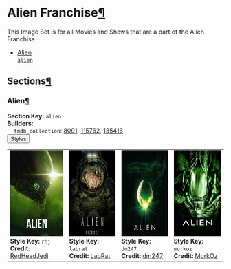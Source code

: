<h1 id="alien-franchise">Alien Franchise<a class="headerlink" href="#alien-franchise" title="Permalink to this heading">¶</a></h1>
This Image Set is for all Movies and Shows that are a part of the Alien Franchise

<ul class="images-index-table">
  <li><a href="#alien"><div class="images-inline-link">Alien<br><code>alien</code></div></a></li>
</ul>

<h2 id="sections">Sections<a class="headerlink" href="#sections" title="Permalink to this heading">¶</a></h2>
<h3 id="alien">Alien<a class="headerlink" href="#alien" title="Permalink to this heading">¶</a></h3>
<strong>Section Key:</strong> <code>alien</code>
<br><strong>Builders:</strong>
<br>
&nbsp;&nbsp;&nbsp;&nbsp;<code>tmdb_collection</code>: <a href="https://www.themoviedb.org/collection/8091" target="_blank" rel="noopener noreferrer">8091</a>, <a href="https://www.themoviedb.org/collection/115762" target="_blank" rel="noopener noreferrer">115762</a>, <a href="https://www.themoviedb.org/collection/135416" target="_blank" rel="noopener noreferrer">135416</a><br>
</ul>
<button class="image-accordion">Styles</button>
<div class="image-panel">
  <table class="image-table">
    <tr>
      <td>
        <div>
          <a href="https://theposterdb.com/set/357" target="_blank" rel="noopener noreferrer"><img src="https://raw.githubusercontent.com/meisnate12/PMM-Image-Sets/master/alien/styles/alien/rhj.jpg" height="200"/></a><br>
          <strong>Style Key:</strong> <code>rhj</code><br>
          <strong>Credit:</strong> <a href="https://theposterdb.com/set/357" target="_blank" rel="noopener noreferrer">RedHeadJedi</a><br>
        </div>
      </td>
      <td>
        <div>
          <a href="https://theposterdb.com/set/355" target="_blank" rel="noopener noreferrer"><img src="https://raw.githubusercontent.com/meisnate12/PMM-Image-Sets/master/alien/styles/alien/labrat.jpg" height="200"/></a><br>
          <strong>Style Key:</strong> <code>labrat</code><br>
          <strong>Credit:</strong> <a href="https://theposterdb.com/set/355" target="_blank" rel="noopener noreferrer">LabRat</a><br>
        </div>
      </td>
      <td>
        <div>
          <a href="https://theposterdb.com/set/7281" target="_blank" rel="noopener noreferrer"><img src="https://raw.githubusercontent.com/meisnate12/PMM-Image-Sets/master/alien/styles/alien/dm247.jpg" height="200"/></a><br>
          <strong>Style Key:</strong> <code>dm247</code><br>
          <strong>Credit:</strong> <a href="https://theposterdb.com/set/7281" target="_blank" rel="noopener noreferrer">dm247</a><br>
        </div>
      </td>
      <td>
        <div>
          <a href="https://theposterdb.com/set/90155" target="_blank" rel="noopener noreferrer"><img src="https://raw.githubusercontent.com/meisnate12/PMM-Image-Sets/master/alien/styles/alien/morkoz.jpg" height="200"/></a><br>
          <strong>Style Key:</strong> <code>morkoz</code><br>
          <strong>Credit:</strong> <a href="https://theposterdb.com/set/90155" target="_blank" rel="noopener noreferrer">MorkOz</a><br>
        </div>
      </td>
    </tr>
  </table>
</div>

